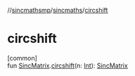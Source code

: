 //[sincmathsmp](../../index.md)/[sincmaths](index.md)/[circshift](circshift.md)

# circshift

[common]\
fun [SincMatrix](-sinc-matrix/index.md).[circshift](circshift.md)(n: [Int](https://kotlinlang.org/api/latest/jvm/stdlib/kotlin/-int/index.html)): [SincMatrix](-sinc-matrix/index.md)
